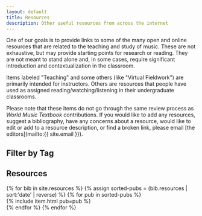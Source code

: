 ```yaml
---
layout: default
title: Resources
description: Other useful resources from across the internet
---
```

One of our goals is to provide links to some of the many open and online resources that are related to the teaching and study of music. These are not exhaustive, but may provide starting points for research or reading. They are not meant to stand alone and, in some cases, require significant introduction and contextualization in the classroom.

Items labeled "Teaching" and some others (like "Virtual Fieldwork") are primarily intended for instructors. Others are resources that people have used as assigned reading/watching/listening in their undergraduate classrooms.

Please note that these items do not go through the same review process as *World Music Textbook* contributions. If you would like to add any resources, suggest a bibliography, have any concerns about a resource, would like to edit or add to a resource description, or find a broken link, please email [the editors](mailto:{{ site.email }}).

## Filter by Tag

<div id = "tagList"></div>

## Resources

<div id = "itemList">
    {% for bib in site.resources %}
        {% assign sorted-pubs = (bib.resources | sort:'date' | reverse) %}
        {% for pub in sorted-pubs %}
            <div class = "item">
                {% include item.html pub=pub %}
            </div>
        {% endfor %}
    {% endfor %}
</div>

<script>

// collect tags for the filter list
var tagElements = document.getElementsByClassName("tag");
var tagList = document.getElementById("tagList");
var tags = [];

for (i = 0; i < tagElements.length; i++) {
    if (tags.indexOf(tagElements[i].innerText) < 0) {
        tags.push(tagElements[i].innerText);
    }
}

// create buttons for the filter list
tags.sort();
for (i = 0; i < tags.length; i++) {
    var button = document.createElement("span");
    var text = document.createTextNode(tags[i]);
    button.appendChild(text);
    button.classList.add("tag");
    button.classList.add("filter");
    button.classList.add("btn");
    tagList.appendChild(button);
}

// set events for filter list
var active = [];

var filters = document.getElementsByClassName("filter");
var items = document.getElementsByClassName("item");
for (i = 0; i < filters.length; i++) {
    let e = filters[i];
    e.addEventListener("click", function() {

        // change button status and create list of active tags
        if (e.classList.contains("active")) {
            e.classList.remove("active");
            active.splice(active.indexOf(e.innerText), 1);
        }
        else {
            e.classList.add("active");
            active.push(e.innerText);
        }

        // hide and show items
        if (active.length == 0) {
            for (j = 0; j < items.length; j++) {
                items[j].style.display = "block";
            }
        }
        else {

            // get item tags and check that each one is active
            for (j = 0; j < items.length; j++) {
                let itemTags = items[j].getElementsByTagName("span");
                let matches = 0;
                for (k = 0; k < itemTags.length; k++) {
                    if (active.indexOf(itemTags[k].innerText) >= 0) {
                        matches++;
                    }
                }

                // show or hide
                if (matches >= active.length) {
                    items[j].style.display = "block";
                }
                else {
                    items[j].style.display = "none";
                }
            }
        }
    })
}
</script>

